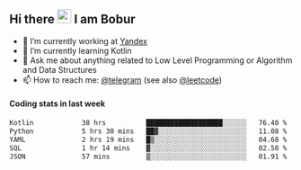 ## Hi there <img src="https://media.giphy.com/media/hvRJCLFzcasrR4ia7z/giphy.gif" width="25px" height="25px"> I am Bobur

- 💼 I’m currently working at [Yandex](https://yandex.ru/)
- 🌱 I’m currently learning Kotlin
- 💬 Ask me about anything related to Low Level Programming or Algorithm and Data Structures
- 📫 How to reach me: [@telegram](https://t.me/octoant) (see also [@leetcode](https://leetcode.com/octoant/))    

#### Coding stats in last week

<!--START_SECTION:waka-->

```txt
Kotlin            38 hrs          ███████████████████░░░░░░   76.40 %
Python            5 hrs 30 mins   ██▓░░░░░░░░░░░░░░░░░░░░░░   11.08 %
YAML              2 hrs 19 mins   █▒░░░░░░░░░░░░░░░░░░░░░░░   04.68 %
SQL               1 hr 14 mins    ▓░░░░░░░░░░░░░░░░░░░░░░░░   02.50 %
JSON              57 mins         ▒░░░░░░░░░░░░░░░░░░░░░░░░   01.91 %
```

<!--END_SECTION:waka-->
